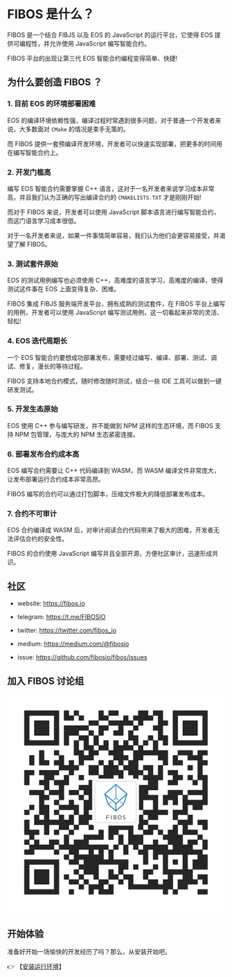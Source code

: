 # FIBOS 是什么？

FIBOS 是一个结合 FIBJS 以及 EOS 的 JavaScript 的运行平台，它使得 EOS 提供可编程性，并允许使用 JavaScript 编写智能合约。

FIBOS 平台的出现让第三代 EOS 智能合约编程变得简单、快捷!

## 为什么要创造 FIBOS ？

### 1. 目前 EOS 的环境部署困难

EOS 的编译环境依赖性强，编译过程时常遇到很多问题，对于普通一个开发者来说，大多数面对 `CMake` 的情况是束手无策的。

而 FIBOS 提供一套预编译开发环境，开发者可以快速实现部署，把更多的时间用在编写智能合约上。

### 2. 开发门槛高

编写 EOS 智能合约需要掌握 C++ 语言，这对于一名开发者来说学习成本非常高，并且我们认为正确的写出编译合约的 `CMAKELISTS.TXT` 才是刚刚开始!

而对于 FIBOS 来说，开发者可以使用 JavaScript 脚本语言进行编写智能合约，而这门语言学习成本很低。

对于一名开发者来说，如果一件事情简单容易，我们认为他们会更容易接受，并渴望了解 FIBOS。

### 3. 测试套件原始

EOS 的测试用例编写也必须使用 C++，高难度的语言学习，高难度的编译，使得测试这件事在 EOS 上面变得复杂、困难。

FIBOS 集成 FIBJS 服务端开发平台，拥有成熟的测试套件，在 FIBOS 平台上编写的用例，开发者可以使用 JavaScript 编写测试用例，这一切看起来非常的灵活、轻松!

### 4. EOS 迭代周期长

一个 EOS 智能合约要想成功部署发布，需要经过编写、编译、部署、测试、调试、修复，漫长的等待过程。

FIBOS 支持本地合约模式，随时修改随时测试，结合一些 IDE 工具可以做到一键研发测试。

### 5. 开发生态原始

EOS 使用 C++ 参与编写研发，并不能做到 NPM 这样的生态环境，而 FIBOS 支持 NPM 包管理，与庞大的 NPM 生态紧密连接。

### 6. 部署发布合约成本高

EOS 编写合约需要让 C++ 代码编译到 WASM，而 WASM 编译文件非常庞大，让发布部署运行合约成本非常高昂。

FIBOS 编写的合约可以通过打包脚本，压缩文件极大的降低部署发布成本。


### 7. 合约不可审计

EOS 合约编译成 WASM 后，对审计阅读合约代码带来了极大的困难，开发者无法评估合约的安全性。

FIBOS 的合约使用 JavaScript 编写并且全部开源，方便社区审计，迅速形成共识。

## 社区

- website: https://fibos.io

- telegram: https://t.me/FIBOSIO

- twitter: https://twitter.com/fibos_io

- medium: https://medium.com/@fibosio

- issue: https://github.com/fibosio/fibos/issues

## 加入 FIBOS 讨论组

![FIBOS 讨论组](./imgs/qr.png)

## 开始体验
准备好开始一场愉快的开发经历了吗？那么，从安装开始吧。

👉 【[安装运行环境](install.md)】